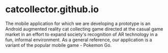 # catcollector.github.io
The mobile application for which we are developing a prototype is an Android augmented reality cat 
collecting game directed at the casual game market in an effort to expand society's recognition of AR technology in a fun,
informal environment. As a general reference, our application is a variant of the popular mobile game - Pokemon Go.
